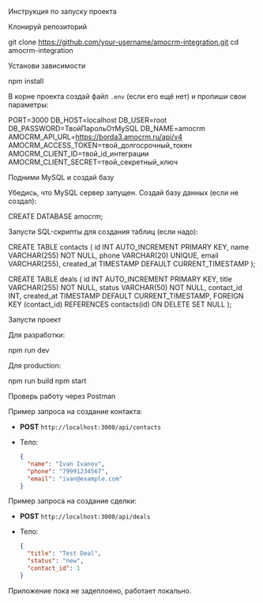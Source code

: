 Инструкция по запуску проекта

Клонируй репозиторий

git clone https://github.com/your-username/amocrm-integration.git
cd amocrm-integration

Установи зависимости

npm install

В корне проекта создай файл `.env` (если его ещё нет) и пропиши свои параметры:

PORT=3000
DB_HOST=localhost
DB_USER=root
DB_PASSWORD=ТвойПарольОтMySQL
DB_NAME=amocrm
AMOCRM_API_URL=https://borda3.amocrm.ru/api/v4
AMOCRM_ACCESS_TOKEN=твой_долгосрочный_токен
AMOCRM_CLIENT_ID=твой_id_интеграции
AMOCRM_CLIENT_SECRET=твой_секретный_ключ

Подними MySQL и создай базу

Убедись, что MySQL сервер запущен.
Создай базу данных (если не создал):

CREATE DATABASE amocrm;

Запусти SQL-скрипты для создания таблиц (если надо):

CREATE TABLE contacts (
  id INT AUTO_INCREMENT PRIMARY KEY,
  name VARCHAR(255) NOT NULL,
  phone VARCHAR(20) UNIQUE,
  email VARCHAR(255),
  created_at TIMESTAMP DEFAULT CURRENT_TIMESTAMP
);

CREATE TABLE deals (
  id INT AUTO_INCREMENT PRIMARY KEY,
  title VARCHAR(255) NOT NULL,
  status VARCHAR(50) NOT NULL,
  contact_id INT,
  created_at TIMESTAMP DEFAULT CURRENT_TIMESTAMP,
  FOREIGN KEY (contact_id) REFERENCES contacts(id) ON DELETE SET NULL
);

Запусти проект

Для разработки:

npm run dev

Для production:

npm run build
npm start

Проверь работу через Postman

Пример запроса на создание контакта:

  * **POST** `http://localhost:3000/api/contacts`
  * Тело:

    ```json
    {
      "name": "Ivan Ivanov",
      "phone": "79991234567",
      "email": "ivan@example.com"
    }
    ```
Пример запроса на создание сделки:

  * **POST** `http://localhost:3000/api/deals`
  * Тело:

    ```json
    {
      "title": "Test Deal",
      "status": "new",
      "contact_id": 1
    }

Приложение пока не задеплоено, работает локально.